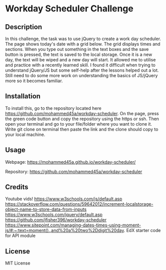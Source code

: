 # Workday Scheduler Challenge #

## Description
In this challenge, the task was to use jQuery to create a work day scheduler. The page shows today's date with a grid below. The grid displays times and sections. When you type out something in the text boxes and the save button is pressed, the text is saved to the local storage. Once it is a new day, the text will be wiped and a new day will start. It allowed me to utilise and practice with a recently learned skill. I found it difficult when trying to understand jQuery/JS but some self-help after the lessons helped out a lot. Still need to do some more work on understanding the basics of JS/jQuery more so it becomes familiar. 

## Installation
To install this, go to the repository located here https://github.com/mohammed45a/workday-scheduler. On the page, press the green code button and copy the repository using the https or ssh. Then open your terminal and go to your file/folder where you want to clone it. Write git clone on terminal then paste the link and the clone should copy to your local machine.

## Usage
Webpage: https://mohammed45a.github.io/workday-scheduler/

Repository: https://github.com/mohammed45a/workday-scheduler

## Credits

Youtube vids!
https://www.w3schools.com/js/default.asp
https://stackoverflow.com/questions/59642012/increment-localstorage-object-name-to-store-data-from-inputs
https://www.w3schools.com/jquery/default.asp
https://github.com/jfisher396/workday-scheduler
https://www.sitepoint.com/managing-dates-times-using-moment-js/#:~:text=moment().,and%20a%20two%2Ddigit%20day.
EdX starter code for API module


## License
MIT License

